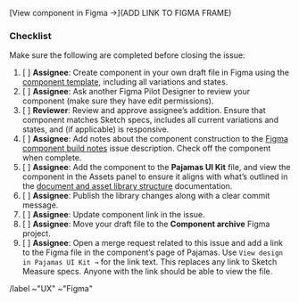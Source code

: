 <!-- Start by making a copy of the component template to your own drafts.

In Figma:
1. Duplicate the component template https://www.figma.com/file/OmvFfWkqEsdGhXAND133ou/Component?node-id=0%3A1
2. Open the duplicate, then use the dropdown next to the file name to select “Move to Project…”
   and select your Drafts as the new location.
3. Update the template with your component name and start designing ;)
-->

<!--Add a short description of the component. If it’s helpful, add a checklist of variations
and states to the description so that a reviewer can be sure to cross reference everything
that has been completed.-->

<!--Use the Figma share feature and make sure that “anyone with the link” can view. Then,
specifically invite the reviewer with “edit” permissions selected. Anyone can duplicate the
file to their own drafts and edit from there, but the reviewer can directly edit and
collaborate on the file. This will help maintain the integrity of the initial draft.-->

[View component in Figma →](ADD LINK TO FIGMA FRAME)

### Checklist

Make sure the following are completed before closing the issue:

1. [ ] **Assignee**: Create component in your own draft file in Figma using the
[component template](https://www.figma.com/file/OmvFfWkqEsdGhXAND133ou/%5BComponent%5D),
including all variations and states.
1. [ ] **Assignee**: Ask another Figma Pilot Designer to review your component
(make sure they have edit permissions).
1. [ ] **Reviewer**: Review and approve assignee’s addition. Ensure that component
matches Sketch specs, includes all current variations and states, and (if applicable)
is responsive.
1. [ ] **Assignee**: Add notes about the component construction to the
[Figma component build notes](https://gitlab.com/gitlab-org/gitlab-design/issues/778)
issue description. Check off the component when complete.
1. [ ] **Assignee**: Add the component to the **Pajamas UI Kit** file, and view
the component in the Assets panel to ensure it aligns with what’s outlined in the
[document and asset library structure](https://gitlab.com/gitlab-org/gitlab-design/-/blob/master/CONTRIBUTING-Figma.md#document-and-asset-library-structure) documentation.
1. [ ] **Assignee**: Publish the library changes along with a clear commit message.
1. [ ] **Assignee**: Update component link in the issue.
1. [ ] **Assignee**: Move your draft file to the **Component archive** Figma project.
1. [ ] **Assignee**: Open a merge request related to this issue and add a link to the Figma file in the component’s page of Pajamas.
Use `View design in Pajamas UI Kit →` for the link text. This replaces any link to
Sketch Measure specs. Anyone with the link should be able to view the file.

/label ~"UX" ~"Figma"
